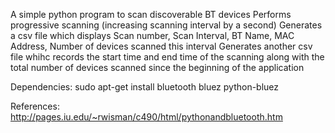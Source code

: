 A simple python program to scan discoverable BT devices
Performs progressive scanning (increasing scanning interval by a second) 
Generates a csv file which displays Scan number, Scan Interval, BT Name, MAC Address, Number of devices scanned this interval
Generates another csv file whihc records the start time and end time of the scanning along with the total number of devices scanned since the beginning of the application 

Dependencies:
sudo apt-get install bluetooth bluez python-bluez

References:
http://pages.iu.edu/~rwisman/c490/html/pythonandbluetooth.htm

